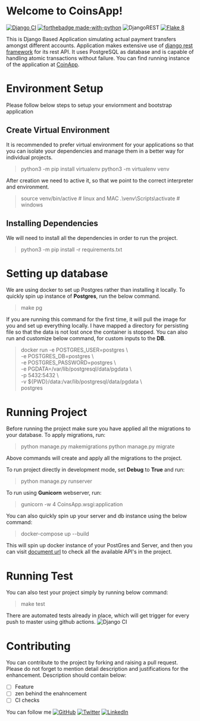 # Welcome to CoinsApp!

[![Django CI](https://github.com/satyamsoni2211/CoinsApp/actions/workflows/django.yml/badge.svg)](https://github.com/satyamsoni2211/CoinsApp/actions/workflows/django.yml) [![forthebadge made-with-python](http://ForTheBadge.com/images/badges/made-with-python.svg)](https://www.python.org/) ![DjangoREST](https://img.shields.io/badge/DJANGO-REST-ff1709?style=for-the-badge&logo=django&logoColor=white&color=ff1709&labelColor=gray)
[![Flake 8](https://github.com/satyamsoni2211/CoinsApp/actions/workflows/python-app.yml/badge.svg)](https://github.com/satyamsoni2211/CoinsApp/actions/workflows/python-app.yml)

This is Django Based Application simulating actual payment transfers amongst different accounts. Application makes
extensive use of [django rest framework](https://www.django-rest-framework.org/) for its rest API. It uses PostgreSQL as
database and is capable of handling atomic transactions without failure. You can find running instance of the
application at [CoinApp](https://coins-app-demo.herokuapp.com/swagger/).

# Environment Setup

Please follow below steps to setup your enviornment and bootstrap application

## Create Virtual Environment

It is recommended to prefer virtual environment for your applications so that you can isolate your dependencies and
manage them in a better way for individual projects.

> python3 -m pip install virtualenv
> python3 -m virtualenv venv

After creation we need to active it, so that we point to the correct interpreter and environment.

> source venv/bin/active # linux and MAC
> .\venv\Scripts\activate # windows

## Installing Dependencies

We will need to install all the dependencies in order to run the project.

> python3 -m pip install -r requirements.txt

# Setting up database

We are using docker to set up Postgres rather than installing it locally. To quickly spin up instance of **Postgres**,
run the below command.

> make pg

If you are running this command for the first time, it will pull the image for you and set up everything locally. I have
mapped a directory for persisting file so that the data is not lost once the container is stopped. You can also run and
customize below command, for custom inputs to the **DB**.

> docker run -e POSTGRES_USER=postgres \  
-e POSTGRES_DB=postgres \  
-e POSTGRES_PASSWORD=postgres \  
-e PGDATA=/var/lib/postgresql/data/pgdata \  
-p 5432:5432 \  
-v ${PWD}/data:/var/lib/postgresql/data/pgdata \  
postgres

# Running Project

Before running the project make sure you have applied all the migrations to your database. To apply migrations, run:

> python manage.py makemigrations
> python manage.py migrate

Above commands will create and apply all the migrations to the project.

To run project directly in development mode, set **Debug** to **True** and run:

> python manage.py runserver

To run using **Gunicorn** webserver, run:

> gunicorn -w 4 CoinsApp.wsgi:application

You can also quickly spin up your server and db instance using the below command:

> docker-compose up --build

This will spin up docker instance of your PostGres and Server, and then you can
visit [document url](localhost:8000/swagger/) to check all the available API's in the project.

# Running Test

You can also test your project simply by running below command:

> make test

There are automated tests already in place, which will get trigger for every push to master using github
actions. ![Django CI](https://github.com/satyamsoni2211/CoinsApp/actions/workflows/django.yml/badge.svg)

# Contributing

You can contribute to the project by forking and raising a pull request. Please do not forget to mention detail
description and justifications for the enhancement. Description should contain below:

- [ ] Feature
- [ ] zen behind the enahncement
- [ ] CI checks

You can follow
me [![GitHub](https://img.shields.io/badge/github-%23121011.svg?style=for-the-badge&logo=github&logoColor=white)](https://github.com/satyamsoni2211/) [![Twitter](https://img.shields.io/twitter/url/https/twitter.com/cloudposse.svg?style=social&label=Follow%20%40satyam_soni1306)](https://twitter.com/satyam_soni1306) [![LinkedIn](https://img.shields.io/badge/linkedin-%230077B5.svg?style=for-the-badge&logo=linkedin&logoColor=white)](https://www.linkedin.com/in/satyam-soni-ba648192/)

 
